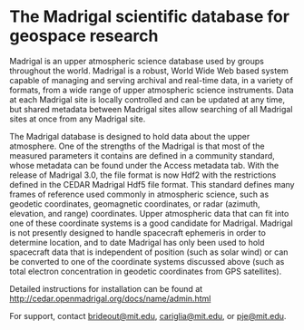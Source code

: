 # The Madrigal scientific database for geospace research

Madrigal is an upper atmospheric science database used by groups throughout the world. Madrigal is a robust, World Wide Web based system capable of managing and serving archival and real-time data, in a variety of formats, from a wide range of upper atmospheric science instruments. Data at each Madrigal site is locally controlled and can be updated at any time, but shared metadata between Madrigal sites allow searching of all Madrigal sites at once from any Madrigal site.

The Madrigal database is designed to hold data about the upper atmosphere. One of the strengths of the Madrigal is that most of the measured parameters it contains are defined in a community standard, whose metadata can be found under the Access metadata tab. With the release of Madrigal 3.0, the file format is now Hdf2 with the restrictions defined in the CEDAR Madrigal Hdf5 file format. This standard defines many frames of reference used commonly in atmospheric science, such as geodetic coordinates, geomagnetic coordinates, or radar (azimuth, elevation, and range) coordinates. Upper atmospheric data that can fit into one of these coordinate systems is a good candidate for Madrigal. Madrigal is not presently designed to handle spacecraft ephemeris in order to determine location, and to date Madrigal has only been used to hold spacecraft data that is independent of position (such as solar wind) or can be converted to one of the coordinate systems discussed above (such as total electron concentration in geodetic coordinates from GPS satellites).

Detailed instructions for installation can be found at http://cedar.openmadrigal.org/docs/name/admin.html

For support, contact brideout@mit.edu, cariglia@mit.edu, or pje@mit.edu.
